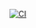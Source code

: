<!---
See https://docs.github.com/en/actions/monitoring-and-troubleshooting-workflows/adding-a-workflow-status-badge
for details on how to update the badge. The general format for the badge is
https://github.com/<OWNER>/<REPOSITORY>/actions/workflows/<WORKFLOW_FILE>/badge.svg

Be sure to change this when forking or renaming.
-->
[![CI](https://github.com/ToughTechs151/Xtrabot2023/actions/workflows/main.yml/badge.svg)](https://github.com/ToughTechs151/Xtrabot2023/actions/workflows/main.yml)

